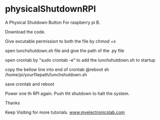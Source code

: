 physicalShutdownRPI
===================

A Physical Shutdown Button For raspberry pi B.

Download the code.

Give excutable permission to both the file by chmod +x

open lunchshutdown.sh file and give the path of the .py file


open crontab by "sudo crontab -e" to add the lunchshutdown.sh to startup

copy the bellow line into end of crontab
@reboot sh /home/pi/yourfilepath/lunchshutdown.sh

save crontab and reboot 

Power one th RPI again. Push tht shutdown to halt the system. 

Thanks

Keep Visiting for more tutorials.
www.myelectronicslab.com



